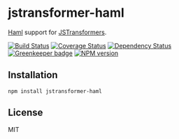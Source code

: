 # jstransformer-haml

[Haml](https://github.com/creationix/haml-js) support for [JSTransformers](http://github.com/jstransformers).

[![Build Status](https://img.shields.io/travis/jstransformers/jstransformer-haml/master.svg)](https://travis-ci.org/jstransformers/jstransformer-haml)
[![Coverage Status](https://img.shields.io/codecov/c/github/jstransformers/jstransformer-haml/master.svg)](https://codecov.io/gh/jstransformers/jstransformer-haml)
[![Dependency Status](https://img.shields.io/david/jstransformers/jstransformer-haml/master.svg)](http://david-dm.org/jstransformers/jstransformer-haml)
[![Greenkeeper badge](https://badges.greenkeeper.io/jstransformers/jstransformer-haml.svg)](https://greenkeeper.io/)
[![NPM version](https://img.shields.io/npm/v/jstransformer-haml.svg)](https://www.npmjs.org/package/jstransformer-haml)

## Installation

    npm install jstransformer-haml

## License

MIT
